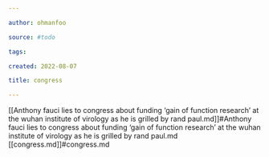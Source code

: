 ```yaml
---

author: ohmanfoo

source: #todo

tags: 

created: 2022-08-07

title: congress

---
```

[[Anthony fauci lies to congress about funding ‘gain of function research’ at the wuhan institute of virology as he is grilled by rand paul.md]]#Anthony fauci lies to congress about funding ‘gain of function research’ at the wuhan institute of virology as he is grilled by rand paul.md
[[congress.md]]#congress.md